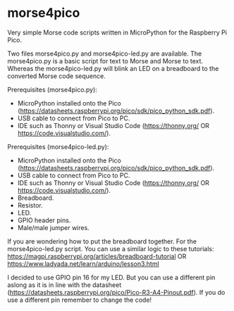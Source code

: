 # morse4pico
Very simple Morse code scripts written in MicroPython for the Raspberry Pi Pico.

Two files morse4pico.py and morse4pico-led.py are available. The morse4pico.py is a basic script for text to Morse and Morse to text. Whereas the morse4pico-led.py will blink an LED on a breadboard to the converted Morse code sequence.

Prerequisites (morse4pico.py):
- MicroPython installed onto the Pico (https://datasheets.raspberrypi.org/pico/sdk/pico_python_sdk.pdf).
- USB cable to connect from Pico to PC.
- IDE such as Thonny or Visual Studio Code (https://thonny.org/ OR https://code.visualstudio.com/).

Prerequisites (morse4pico-led.py):
- MicroPython installed onto the Pico (https://datasheets.raspberrypi.org/pico/sdk/pico_python_sdk.pdf).
- USB cable to connect from Pico to PC.
- IDE such as Thonny or Visual Studio Code (https://thonny.org/ OR https://code.visualstudio.com/).
- Breadboard.
- Resistor.
- LED.
- GPIO header pins.
- Male/male jumper wires.

If you are wondering how to put the breadboard together. For the morse4pico-led.py script. You can use a similar logic to these tutorials: https://magpi.raspberrypi.org/articles/breadboard-tutorial OR https://www.ladyada.net/learn/arduino/lesson3.html

I decided to use GPIO pin 16 for my LED. But you can use a different pin aslong as it is in line with the datasheet (https://datasheets.raspberrypi.org/pico/Pico-R3-A4-Pinout.pdf). If you do use a different pin remember to change the code!
